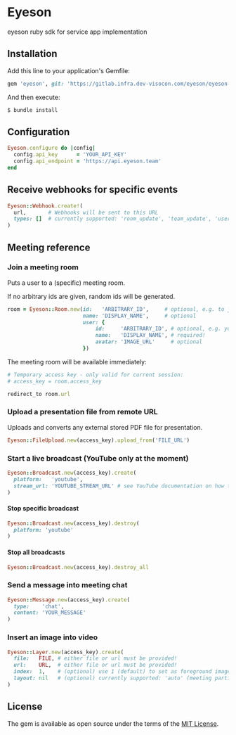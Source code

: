 # Eyeson
eyeson ruby sdk for service app implementation

## Installation
Add this line to your application's Gemfile:

```ruby
gem 'eyeson', git: 'https://gitlab.infra.dev-visocon.com/eyeson/eyeson-ruby.git'
```

And then execute:
```bash
$ bundle install
```

## Configuration
```ruby
Eyeson.configure do |config|
  config.api_key      = 'YOUR_API_KEY'
  config.api_endpoint = 'https://api.eyeson.team'
end
```

## Receive webhooks for specific events

```ruby
Eyeson::Webhook.create!(
  url,       # Webhooks will be sent to this URL
  types: []  # currently supported: 'room_update', 'team_update', 'user_update', 'presentation_update', 'broadcast_update', 'file_update'
)
```

## Meeting reference

### Join a meeting room

Puts a user to a (specific) meeting room.

If no arbitrary ids are given, random ids will be generated.

```ruby
room = Eyeson::Room.new(id:   'ARBITRARY_ID',     # optional, e.g. to join a specific room
                        name: 'DISPLAY_NAME',     # optional
                        user: {
                        	id:     'ARBITRARY_ID', # optional, e.g. your internal user_id
                        	name:   'DISPLAY_NAME', # required!
                        	avatar: 'IMAGE_URL'     # optional
                        })
```

The meeting room will be available immediately:

```ruby
# Temporary access key - only valid for current session:
# access_key = room.access_key 

redirect_to room.url
```

### Upload a presentation file from remote URL

Uploads and converts any external stored PDF file for presentation.

```ruby
Eyeson::FileUpload.new(access_key).upload_from('FILE_URL')
```

### Start a live broadcast (YouTube only at the moment)

```ruby
Eyeson::Broadcast.new(access_key).create(
  platform:   'youtube',
  stream_url: 'YOUTUBE_STREAM_URL' # see YouTube documentation on how to get a stream url.
)
```

#### Stop specific broadcast

```ruby
Eyeson::Broadcast.new(access_key).destroy(
  platform: 'youtube'
)
```

#### Stop all broadcasts

```ruby
Eyeson::Broadcast.new(access_key).destroy_all
```

### Send a message into meeting chat

```ruby
Eyeson::Message.new(access_key).create(
  type:    'chat',
  content: 'YOUR_MESSAGE'
)
```

### Insert an image into video

```ruby
Eyeson::Layer.new(access_key).create(
  file:   FILE, # either file or url must be provided!
  url:    URL,  # either file or url must be provided!
  index:  1,    # (optional) use 1 (default) to set as foreground image and -1 to set as background image
  layout: nil   # (optional) currently supported: 'auto' (meeting participants will be arranged automatically), 'fixed' (meeting participants will be rendered at the bottom of the video, so your background content can be fully displayed.)
)
```

## License
The gem is available as open source under the terms of the [MIT License](http://opensource.org/licenses/MIT).
